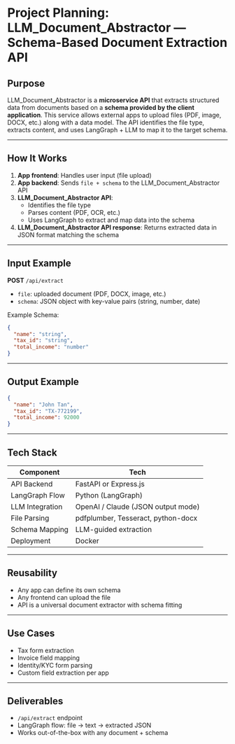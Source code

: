 # Project Planning: LLM_Document_Abstractor — Schema-Based Document Extraction API

## Purpose

LLM_Document_Abstractor is a **microservice API** that extracts structured data from documents based on a **schema provided by the client application**. This service allows external apps to upload files (PDF, image, DOCX, etc.) along with a data model. The API identifies the file type, extracts content, and uses LangGraph + LLM to map it to the target schema.

---

## How It Works

1. **App frontend**: Handles user input (file upload)
2. **App backend**: Sends `file + schema` to the LLM_Document_Abstractor API
3. **LLM_Document_Abstractor API**:
   - Identifies the file type
   - Parses content (PDF, OCR, etc.)
   - Uses LangGraph to extract and map data into the schema
4. **LLM_Document_Abstractor API response**: Returns extracted data in JSON format matching the schema

---

## Input Example

**POST** `/api/extract`

- `file`: uploaded document (PDF, DOCX, image, etc.)
- `schema`: JSON object with key-value pairs (string, number, date)

Example Schema:
```json
{
  "name": "string",
  "tax_id": "string",
  "total_income": "number"
}
```

---

## Output Example

```json
{
  "name": "John Tan",
  "tax_id": "TX-772199",
  "total_income": 92000
}
```

---

## Tech Stack

| Component         | Tech                                 |
|------------------|--------------------------------------|
| API Backend       | FastAPI or Express.js               |
| LangGraph Flow    | Python (LangGraph)                  |
| LLM Integration   | OpenAI / Claude (JSON output mode)  |
| File Parsing      | pdfplumber, Tesseract, python-docx  |
| Schema Mapping    | LLM-guided extraction               |
| Deployment        | Docker                              |

---

## Reusability

- Any app can define its own schema
- Any frontend can upload the file
- API is a universal document extractor with schema fitting

---

## Use Cases

- Tax form extraction
- Invoice field mapping
- Identity/KYC form parsing
- Custom field extraction per app

---

## Deliverables

- `/api/extract` endpoint
- LangGraph flow: file → text → extracted JSON
- Works out-of-the-box with any document + schema